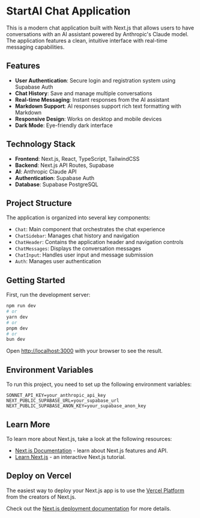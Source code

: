 # StartAI Chat Application

This is a modern chat application built with Next.js that allows users to have conversations with an AI assistant powered by Anthropic's Claude model. The application features a clean, intuitive interface with real-time messaging capabilities.

## Features

- **User Authentication**: Secure login and registration system using Supabase Auth
- **Chat History**: Save and manage multiple conversations
- **Real-time Messaging**: Instant responses from the AI assistant
- **Markdown Support**: AI responses support rich text formatting with Markdown
- **Responsive Design**: Works on desktop and mobile devices
- **Dark Mode**: Eye-friendly dark interface

## Technology Stack

- **Frontend**: Next.js, React, TypeScript, TailwindCSS
- **Backend**: Next.js API Routes, Supabase
- **AI**: Anthropic Claude API
- **Authentication**: Supabase Auth
- **Database**: Supabase PostgreSQL

## Project Structure

The application is organized into several key components:

- `Chat`: Main component that orchestrates the chat experience
- `ChatSidebar`: Manages chat history and navigation
- `ChatHeader`: Contains the application header and navigation controls
- `ChatMessages`: Displays the conversation messages
- `ChatInput`: Handles user input and message submission
- `Auth`: Manages user authentication

## Getting Started

First, run the development server:

```bash
npm run dev
# or
yarn dev
# or
pnpm dev
# or
bun dev
```

Open [http://localhost:3000](http://localhost:3000) with your browser to see the result.

## Environment Variables

To run this project, you need to set up the following environment variables:

```
SONNET_API_KEY=your_anthropic_api_key
NEXT_PUBLIC_SUPABASE_URL=your_supabase_url
NEXT_PUBLIC_SUPABASE_ANON_KEY=your_supabase_anon_key
```

## Learn More

To learn more about Next.js, take a look at the following resources:

- [Next.js Documentation](https://nextjs.org/docs) - learn about Next.js features and API.
- [Learn Next.js](https://nextjs.org/learn) - an interactive Next.js tutorial.

## Deploy on Vercel

The easiest way to deploy your Next.js app is to use the [Vercel Platform](https://vercel.com/new?utm_medium=default-template&filter=next.js&utm_source=create-next-app&utm_campaign=create-next-app-readme) from the creators of Next.js.

Check out the [Next.js deployment documentation](https://nextjs.org/docs/app/building-your-application/deploying) for more details.
